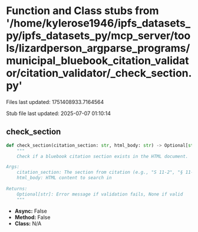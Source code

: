 # Function and Class stubs from '/home/kylerose1946/ipfs_datasets_py/ipfs_datasets_py/mcp_server/tools/lizardperson_argparse_programs/municipal_bluebook_citation_validator/citation_validator/_check_section.py'

Files last updated: 1751408933.7164564

Stub file last updated: 2025-07-07 01:10:14

## check_section

```python
def check_section(citation_section: str, html_body: str) -> Optional[str]:
    """
    Check if a bluebook citation section exists in the HTML document.

Args:
    citation_section: The section from citation (e.g., "S 11-2", "§ 11-2")
    html_body: HTML content to search in
    
Returns:
    Optional[str]: Error message if validation fails, None if valid
    """
```
* **Async:** False
* **Method:** False
* **Class:** N/A
